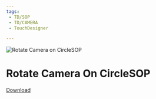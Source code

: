 ```yaml
---
tags:
 - TD/SOP
 - TD/CAMERA
 - TouchDesigner

---
```


![Rotate Camera on CircleSOP](./img/)
# Rotate Camera On CircleSOP



[Download](./files/)    

